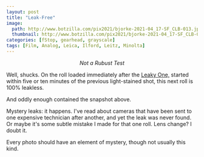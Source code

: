 ```yaml
---
layout: post
title: "Leak-Free"
image:
  path: http://www.botzilla.com/pix2021/bjorke-2021-04_17-SF_CLB-013.jpg
  thumbnail: http://www.botzilla.com/pix2021/bjorke-2021-04_17-SF_CLB-013.jpg
categories: [fStop, gearhead, grayscale]
tags: [Film, Analog, Leica, Ilford, Leitz, Minolta]
---
```


<center><i>Not a Rubust Test</i></center>

Well, shucks. On the roll loaded immediately after the <a href="{{ site.baseurl }}{% post_url 2021-04-29-Leak %}">Leaky One,</a> started within five or ten minutes of the previous light-stained shot, this next roll is 100% leakless.

And oddly enough contained the snapshot above.

Mystery leaks: it happens. I've read about cameras that have been sent to one expensive technician after another, and yet the leak was never found. Or maybe it's some subtle mistake I made for that one roll. Lens change? I doubt it.

Every photo should have an element of mystery, though not usually this kind.

